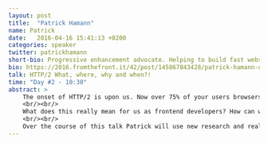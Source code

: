 ```yaml
---
layout: post
title:  "Patrick Hamann"
name: Patrick
date:   2016-04-16 15:41:13 +0200
categories: speaker
twitter: patrickhamann
short-bio: Progressive enhancement advocate. Helping to build fast websites @FT.
bio: https://2016.fromthefront.it/42/post/145867843428/patrick-hamann-developer-speaker-organiser
talk: HTTP/2 What, where, why and when?!
time: "Day #2 - 10:30"
abstract: >
    The onset of HTTP/2 is upon us. Now over 75% of your users browsers support the low-latency transfer protocol, yet adoption has been slow.
    <br/><br/>
    What does this really mean for us as frontend developers? How can we utilise H2’s features to deliver fast experiences? Have our best practices become anti-patterns? What is the tooling landscape like and will we need to change our existing build systems?
    <br/><br/>
    Over the course of this talk Patrick will use new research and real-world examples from the Financial Times to put our minds at easy and – most importantly – get you excited about a future with HTTP/2.
---
```

